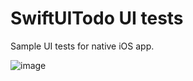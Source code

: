 # SwiftUITodo UI tests
Sample UI tests for native iOS app.

![image](https://user-images.githubusercontent.com/60190502/189143112-ead273e8-3cb6-4a7c-b3a6-a6c79ff044be.png)
